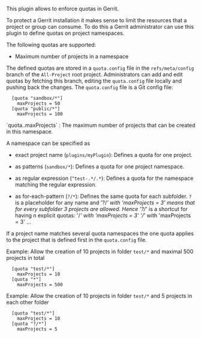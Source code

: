 This plugin allows to enforce quotas in Gerrit.

To protect a Gerrit installation it makes sense to limit the resources
that a project or group can consume. To do this a Gerrit administrator
can use this plugin to define quotas on project namespaces.

The following quotas are supported:

* Maximum number of projects in a namespace

The defined quotas are stored in a `quota.config` file in the
`refs/meta/config` branch of the `All-Project` root project.
Administrators can add and edit quotas by fetching this branch, editing
the `quota.config` file locally and pushing back the changes. The
`quota.config` file is a Git config file:

```
  [quota "sandbox/*"]
    maxProjects = 50
  [quota "public/*"]
    maxProjects = 100
```

<a id="maxProjects">
`quota.<namespace>.maxProjects`
: The maximum number of projects that can be created in this namespace.

A namespace can be specified as

* exact project name (`plugins/myPlugin`): Defines a quota for one project.

* as patterns (`sandbox/*`): Defines a quota for one project namespace.

* as regular expression (`^test-.*/.*`): Defines a quota for the
namespace matching the regular expression.

* as for-each-pattern (`?/*`): Defines the same quota for each
subfolder. `?` is a placeholder for any name and '?/*' with
'maxProjects = 3' means that for every subfolder 3 projects are
allowed. Hence '?/*' is a shortcut for having n explicit quotas:
  '<name1>/*' with 'maxProjects = 3'
  '<name2>/*' with 'maxProjects = 3'
  ...


If a project name matches several quota namespaces the one quota
applies to the project that is defined first in the `quota.config`
file.

Example: Allow the creation of 10 projects in folder `test/*` and maximal
500 projects in total

```
  [quota "test/*"]
    maxProjects = 10
  [quota "*"]
    maxProjects = 500
```

Example: Allow the creation of 10 projects in folder `test/*` and 5
projects in each other folder

```
  [quota "test/*"]
    maxProjects = 10
  [quota "?/*"]
    maxProjects = 5
```
